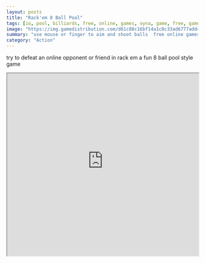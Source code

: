 ```yaml
---
layout: posts
title: "Rack'em 8 Ball Pool"
tags: [io, pool, billiards, free, online, games, oyna, game, free, games, play, play, games]
image: "https://img.gamedistribution.com/d61c88c16bf14a1c8c33ad6777add4e1.jpg"
summary: "use mouse or finger to aim and shoot balls  free online games oyna game free games play play games"
category: "Action"
---
```


try to defeat an online opponent or friend in rack em a fun 8 ball pool style game

<iframe width="100%" height="480px;" src="https://html5.gamedistribution.com/d61c88c16bf14a1c8c33ad6777add4e1/"></iframe>